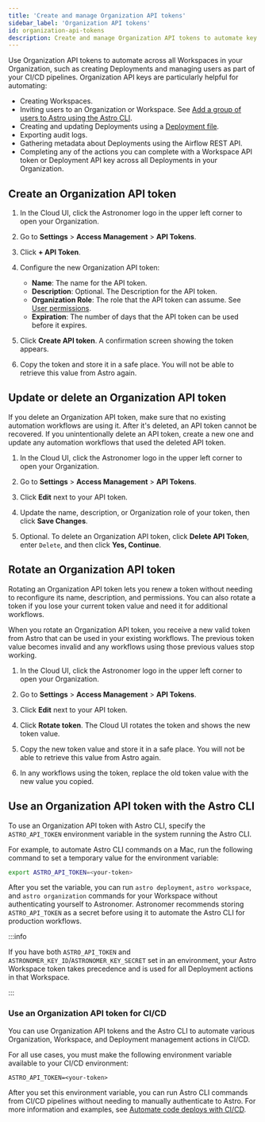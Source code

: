 ```yaml
---
title: 'Create and manage Organization API tokens'
sidebar_label: 'Organization API tokens'
id: organization-api-tokens
description: Create and manage Organization API tokens to automate key actions across all Workspaces in your Organization, like adding users and creating Deployments. 
---
```


Use Organization API tokens to automate across all Workspaces in your Organization, such as creating Deployments and managing users as part of your CI/CD pipelines. Organization API keys are particularly helpful for automating:

- Creating Workspaces.
- Inviting users to an Organization or Workspace. See [Add a group of users to Astro using the Astro CLI](manage-workspace-users.md#add-a-group-of-users-to-a-workspace-using-the-astro-cli).
- Creating and updating Deployments using a [Deployment file](manage-deployments-as-code.md).
- Exporting audit logs.
- Gathering metadata about Deployments using the Airflow REST API.
- Completing any of the actions you can complete with a Workspace API token or Deployment API key across all Deployments in your Organization.

## Create an Organization API token

1. In the Cloud UI, click the Astronomer logo in the upper left corner to open your Organization.
   
2. Go to **Settings** > **Access Management** > **API Tokens**.
   
3. Click **+ API Token**.
   
4. Configure the new Organization API token:

    - **Name**: The name for the API token.
    - **Description**: Optional. The Description for the API token.
    - **Organization Role**: The role that the API token can assume. See [User permissions](user-permissions.md#organization-roles).
    - **Expiration**: The number of days that the API token can be used before it expires.

5. Click **Create API token**. A confirmation screen showing the token appears.
   
6. Copy the token and store it in a safe place. You will not be able to retrieve this value from Astro again. 

## Update or delete an Organization API token

If you delete an Organization API token, make sure that no existing automation workflows are using it. After it's deleted, an API token cannot be recovered. If you unintentionally delete an API token, create a new one and update any automation workflows that used the deleted API token.

1. In the Cloud UI, click the Astronomer logo in the upper left corner to open your Organization.
   
2. Go to **Settings** > **Access Management** > **API Tokens**.

3. Click **Edit** next to your API token.

4. Update the name, description, or Organization role of your token, then click **Save Changes**.
   
5. Optional. To delete an Organization API token, click **Delete API Token**, enter `Delete`, and then click **Yes, Continue**.

## Rotate an Organization API token

Rotating an Organization API token lets you renew a token without needing to reconfigure its name, description, and permissions. You can also rotate a token if you lose your current token value and need it for additional workflows. 

When you rotate an Organization API token, you receive a new valid token from Astro that can be used in your existing workflows. The previous token value becomes invalid and any workflows using those previous values stop working. 

1. In the Cloud UI, click the Astronomer logo in the upper left corner to open your Organization.
   
2. Go to **Settings** > **Access Management** > **API Tokens**.

3. Click **Edit** next to your API token.

4. Click **Rotate token**. The Cloud UI rotates the token and shows the new token value. 

5. Copy the new token value and store it in a safe place. You will not be able to retrieve this value from Astro again. 

6. In any workflows using the token, replace the old token value with the new value you copied. 

## Use an Organization API token with the Astro CLI

To use an Organization API token with Astro CLI, specify the `ASTRO_API_TOKEN` environment variable in the system running the Astro CLI.  

For example, to automate Astro CLI commands on a Mac, run the following command to set a temporary value for the environment variable:

```sh
export ASTRO_API_TOKEN=<your-token>
```

After you set the variable, you can run `astro deployment`, `astro workspace`, and `astro organization` commands for your Workspace without authenticating yourself to Astronomer. Astronomer recommends storing `ASTRO_API_TOKEN` as a secret before using it to automate the Astro CLI for production workflows.

:::info

If you have both `ASTRO_API_TOKEN` and `ASTRONOMER_KEY_ID`/`ASTRONOMER_KEY_SECRET` set in an environment, your Astro Workspace token takes precedence and is used for all Deployment actions in that Workspace. 

:::

### Use an Organization API token for CI/CD

You can use Organization API tokens and the Astro CLI to automate various Organization, Workspace, and Deployment management actions in CI/CD. 

For all use cases, you must make the following environment variable available to your CI/CD environment:

```text
ASTRO_API_TOKEN=<your-token>
```

After you set this environment variable, you can run Astro CLI commands from CI/CD pipelines without needing to manually authenticate to Astro. For more information and examples, see [Automate code deploys with CI/CD](set-up-ci-cd.md).

